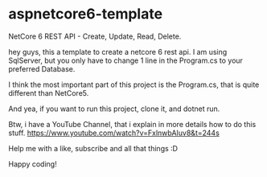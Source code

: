 # aspnetcore6-template
NetCore 6 REST API - Create, Update, Read, Delete.

hey guys, this a template to create a netcore 6 rest api. I am using SqlServer, but you only have to change 1 line in the Program.cs to your preferred Database.

I think the most important part of this project is the Program.cs, that is quite different than NetCore5.

And yea, if you want to run this project, clone it, and dotnet run.

Btw, i have a YouTube Channel, that i explain in more details how to do this stuff.
https://www.youtube.com/watch?v=FxlnwbAIuv8&t=244s

Help me with a like, subscribe and all that things :D

Happy coding!
